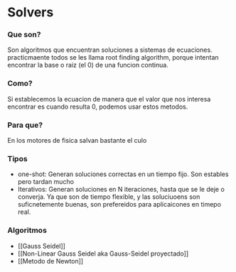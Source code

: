 # Solvers
### Que son?
Son algoritmos que encuentran soluciones a sistemas de ecuaciones. practicmaente todos se les llama root finding algorithm, porque intentan encontrar la base o raiz (el 0) de una funcion continua.

### Como?
Si establecemos la ecuacion de manera que el valor que nos interesa encontrar es cuando resulta 0, podemos usar estos metodos.

### Para que?
En los motores de fisica salvan bastante el culo

### Tipos
- one-shot: Generan soluciones correctas en un tiempo fijo. Son estables pero tardan mucho
- Iterativos: Generan soluciones en N iteraciones, hasta que se le deje o converja. Ya que son de tiempo flexible, y las soluciuoens son suficnetemente buenas, son prefereidos para aplicaicones en timepo real.

### Algoritmos
- [[Gauss Seidel]]
- [[Non-Linear Gauss Seidel aka Gauss-Seidel proyectado]]
- [[Metodo de Newton]]

